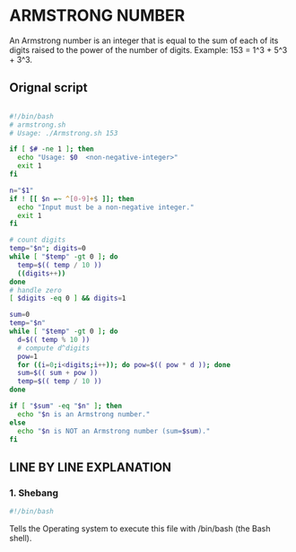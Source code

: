 # ARMSTRONG NUMBER 
An Armstrong number is an integer that is equal to the sum of each of its digits raised to the power of the number of digits. Example: 153 = 1^3 + 5^3 + 3^3.
## Orignal script 
```bash

#!/bin/bash
# armstrong.sh
# Usage: ./Armstrong.sh 153

if [ $# -ne 1 ]; then
  echo "Usage: $0  <non-negative-integer>"
  exit 1
fi

n="$1"
if ! [[ $n =~ ^[0-9]+$ ]]; then
  echo "Input must be a non-negative integer."
  exit 1
fi

# count digits
temp="$n"; digits=0
while [ "$temp" -gt 0 ]; do
  temp=$(( temp / 10 ))
  ((digits++))
done
# handle zero
[ $digits -eq 0 ] && digits=1

sum=0
temp="$n"
while [ "$temp" -gt 0 ]; do
  d=$(( temp % 10 ))
  # compute d^digits
  pow=1
  for ((i=0;i<digits;i++)); do pow=$(( pow * d )); done
  sum=$(( sum + pow ))
  temp=$(( temp / 10 ))
done

if [ "$sum" -eq "$n" ]; then
  echo "$n is an Armstrong number."
else
  echo "$n is NOT an Armstrong number (sum=$sum)."
fi

```
## LINE BY LINE EXPLANATION 

### 1. Shebang

```bash
#!/bin/bash
```
Tells the Operating system to execute this file with /bin/bash (the Bash shell).
